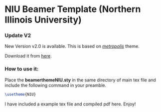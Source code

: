 # NIU Beamer Template (Northern Illinois University)

### Update V2
New Version v2.0 is available. This is based on [*metropolis*](https://github.com/matze/mtheme) theme.

Download it from [here](https://github.com/singh-ramanpreet/niu-beamer/releases).

### How to use it:

Place the **beamerthemeNIU.sty** in the same directory of main tex file and include the following command in your preamble.

```tex
\usetheme{NIU}
```

I have included a example tex file and compiled pdf here.
Enjoy!
